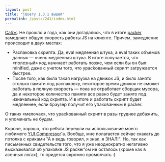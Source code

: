 ```yaml
---
layout: post
title: "jQuery 1.3.1 вышел"
permalink: /posts/241/index.html
---
```

[Сабж](http://blog.jquery.com/2009/01/21/jquery-131-released/). Не прошло и года, как они догадались, что в итоге [packer](http://dean.edwards.name/packer/) замедляет общую скорость работы JS на клиенте. Причем, замедление происходит в двух местах:

* Распаковка скрипта. Да, eval медленная штука, а&nbsp;eval таких объемов данных&nbsp;&mdash; очень медленная штука. В&nbsp;итоге получается, что &laquo;полезный&raquo; код начинает работать позже, чем если&nbsp;бы он&nbsp;был minified, даже с&nbsp;учетом того, что уpackованный скрипт загружается быстрее.
* После того, как была такая нагрузка на&nbsp;движок&nbsp;JS, и&nbsp;было занято столько памяти под распаковку, некоторое время движок не&nbsp;сможет работать в&nbsp;полную скорость&nbsp;&mdash; пока не&nbsp;отработает сборщик мусора, да&nbsp;и&nbsp;некоторое количество памяти все равно будет занято под изначальный код скрипта. И&nbsp;в&nbsp;итоге и&nbsp;работать скрипт будет медленнее, если браузер получит его упакованным в&nbsp;packer.

О&nbsp;таких &laquo;мелочах&raquo;, что уpackованный скрипт в&nbsp;разы труднее дебажить, и&nbsp;упоминать не&nbsp;будем.

Короче, хорошо, что ребята перешли на использование моего любимого [YUI Compressor](http://developer.yahoo.com/yui/compressor/)'a. Вообще, мне полагается сейчас скакать до потолка с криками "А я ведь говорил, я знал, я ЗНАЛ!". Но, так как письменных свидетельств того, что я уже неоднократно негативно высказывался об упаковке JS packer'ом не осталось (кроме как в асечных логах), то придется скромно промолчать :)